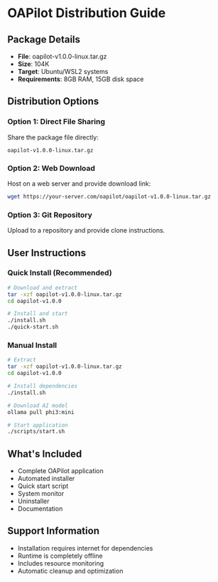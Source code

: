 # OAPilot Distribution Guide

## Package Details
- **File**: oapilot-v1.0.0-linux.tar.gz
- **Size**: 104K
- **Target**: Ubuntu/WSL2 systems
- **Requirements**: 8GB RAM, 15GB disk space

## Distribution Options

### Option 1: Direct File Sharing
Share the package file directly:
```
oapilot-v1.0.0-linux.tar.gz
```

### Option 2: Web Download
Host on a web server and provide download link:
```bash
wget https://your-server.com/oapilot/oapilot-v1.0.0-linux.tar.gz
```

### Option 3: Git Repository
Upload to a repository and provide clone instructions.

## User Instructions

### Quick Install (Recommended)
```bash
# Download and extract
tar -xzf oapilot-v1.0.0-linux.tar.gz
cd oapilot-v1.0.0

# Install and start
./install.sh
./quick-start.sh
```

### Manual Install
```bash
# Extract
tar -xzf oapilot-v1.0.0-linux.tar.gz
cd oapilot-v1.0.0

# Install dependencies
./install.sh

# Download AI model
ollama pull phi3:mini

# Start application
./scripts/start.sh
```

## What's Included
- Complete OAPilot application
- Automated installer
- Quick start script
- System monitor
- Uninstaller
- Documentation

## Support Information
- Installation requires internet for dependencies
- Runtime is completely offline
- Includes resource monitoring
- Automatic cleanup and optimization
